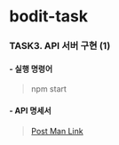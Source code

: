 # bodit-task

### TASK3. API 서버 구현 (1)


#### - 실행 명령어
> npm start

#### - API 명세서
> [Post Man Link](https://documenter.getpostman.com/view/16132924/2s8479ybd7)